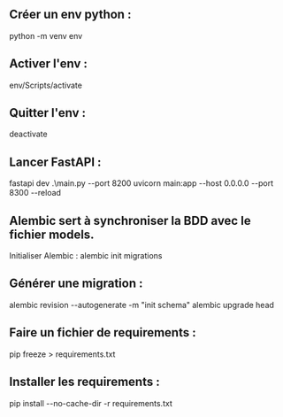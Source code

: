 ## Créer un env python :
python -m venv env

## Activer l'env :
env/Scripts/activate

## Quitter l'env :
deactivate

## Lancer FastAPI :
fastapi dev .\main.py --port 8200
uvicorn main:app --host 0.0.0.0 --port 8300 --reload

## Alembic sert à synchroniser la BDD avec le fichier models.
Initialiser Alembic :
alembic init migrations


## Générer une migration :
alembic revision --autogenerate -m "init schema"
alembic upgrade head


## Faire un fichier de requirements :
pip freeze > requirements.txt

## Installer les requirements :
pip install --no-cache-dir -r requirements.txt